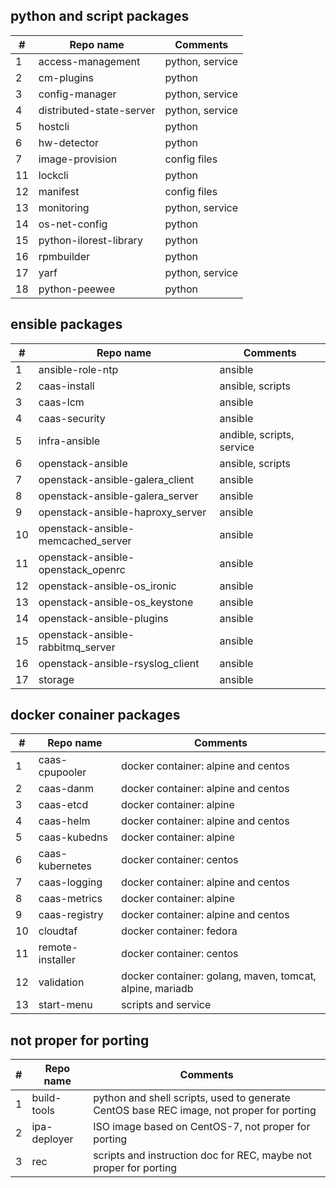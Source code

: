 ## python and script packages

| #     |Repo name|Comments|
|-------|---------|--------|
|1|access-management |python, service|
|2|cm-plugins|python|
|3|config-manager|python, service|
|4|distributed-state-server |python, service|
|5|hostcli|python|
|6|hw-detector|python|
|7|image-provision|config files|
|11|lockcli|python|
|12|manifest|config files|
|13|monitoring|python, service|
|14|os-net-config|python|
|15|python-ilorest-library|python|
|16|rpmbuilder|python|
|17|yarf|python, service|
|18|python-peewee|python|

## ensible packages

| #     |Repo name|Comments|
|-------|---------|--------|
|1|ansible-role-ntp|ansible|
|2|caas-install|ansible, scripts|
|3|caas-lcm|ansible|
|4|caas-security|ansible|
|5|infra-ansible|andible, scripts, service|
|6|openstack-ansible|ansible, scripts|
|7|openstack-ansible-galera_client|ansible|
|8|openstack-ansible-galera_server|ansible|
|9|openstack-ansible-haproxy_server|ansible|
|10|openstack-ansible-memcached_server|ansible|
|11|openstack-ansible-openstack_openrc|ansible|
|12|openstack-ansible-os_ironic|ansible|
|13|openstack-ansible-os_keystone|ansible|
|14|openstack-ansible-plugins|ansible|
|15|openstack-ansible-rabbitmq_server|ansible|
|16|openstack-ansible-rsyslog_client|ansible|
|17|storage|ansible|

## docker conainer packages

| #     |Repo name|Comments|
|-------|---------|--------|
|1|caas-cpupooler|docker container: alpine and centos|
|2|caas-danm|docker container: alpine and centos|
|3|caas-etcd|docker container: alpine|
|4|caas-helm|docker container: alpine and centos|
|5|caas-kubedns|docker container: alpine|
|6|caas-kubernetes|docker container: centos|
|7|caas-logging|docker container: alpine and centos|
|8|caas-metrics|docker container: alpine|
|9|caas-registry|docker container: alpine and centos|
|10|cloudtaf|docker container: fedora|
|11|remote-installer|docker container: centos|
|12|validation|docker container: golang, maven, tomcat, alpine, mariadb|
|13|start-menu|scripts and service|

## not proper for porting

| #     |Repo name|Comments|
|-------|---------|--------|
|1|build-tools|python and shell scripts, used to generate CentOS base REC image, not proper for porting|
|2|ipa-deployer|ISO image based on CentOS-7, not proper for porting|
|3|rec|scripts and instruction doc for REC, maybe not proper for porting|
